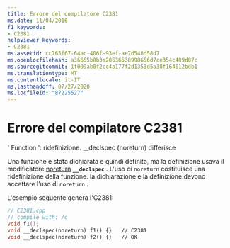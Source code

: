 ```yaml
---
title: Errore del compilatore C2381
ms.date: 11/04/2016
f1_keywords:
- C2381
helpviewer_keywords:
- C2381
ms.assetid: cc765f67-64ac-406f-93ef-ae7d548d58d7
ms.openlocfilehash: a36655b0b3a28536538998656d7ce354c409d07c
ms.sourcegitcommit: 1f009ab0f2cc4a177f2d1353d5a38f164612bdb1
ms.translationtype: MT
ms.contentlocale: it-IT
ms.lasthandoff: 07/27/2020
ms.locfileid: "87225527"
---
```

# <a name="compiler-error-c2381"></a>Errore del compilatore C2381

' Function ': ridefinizione. __declspec (noreturn) differisce

Una funzione è stata dichiarata e quindi definita, ma la definizione usava il modificatore [noreturn](../../cpp/noreturn.md) **`__declspec`** . L'uso di `noreturn` costituisce una ridefinizione della funzione. la dichiarazione e la definizione devono accettare l'uso di `noreturn` .

L'esempio seguente genera l'C2381:

```cpp
// C2381.cpp
// compile with: /c
void f1();
void __declspec(noreturn) f1() {}   // C2381
void __declspec(noreturn) f2() {}   // OK
```
